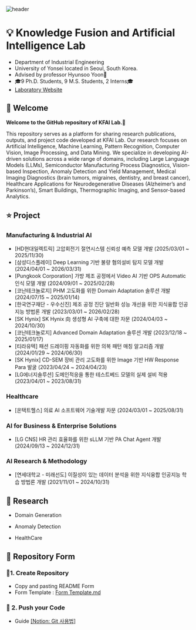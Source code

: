 ![header](https://capsule-render.vercel.app/api?type=waving&color=gradient&height=300&section=header&text=Hi,%20%20We're%20%20KFAI!&fontSize=90&animation=fadeIn)

# 💡 Knowledge Fusion and Artificial Intelligence Lab

- Department of Industrial Engineering  
- University of Yonsei located in Seoul, South Korea.  
- Advised by professor Hyunsoo Yoon🤵
- 🎓9 Ph.D. Students, 9 M.S. Students, 2 Interns🎓
- [Laboratory Website](https://kfai.yonsei.ac.kr/home)
## :tada: Welcome

**Welcome to the GitHub repository of KFAI Lab.👋**

This repository serves as a platform for sharing research publications, outputs, and project code developed at KFAI Lab. Our research focuses on Artificial Intelligence, Machine Learning, Pattern Recognition, Computer Vision, Image Processing, and Data Mining. We specialize in developing AI-driven solutions across a wide range of domains, including Large Language Models (LLMs), Semiconductor Manufacturing Process Diagnostics, Vision-based Inspection, Anomaly Detection and Yield Management, Medical Imaging Diagnostics (brain tumors, migraines, dentistry, and breast cancer), Healthcare Applications for Neurodegenerative Diseases (Alzheimer’s and Parkinson’s), Smart Buildings, Thermographic Imaging, and Sensor-based Analytics.  

## ⭐ Project

### Manufacturing & Industrial AI  
- [HD현대일렉트릭] 고압회전기 절연시스템 신뢰성 예측 모델 개발 (2025/03/01 ~ 2025/11/30)
- [삼성디스플레이] Deep Learning 기반 불량 혐의설비 탐지 모델 개발 (2024/04/01 ~ 2026/03/31)
- [Pungkook Corporation] 가방 제조 공정에서 Video AI 기반 OPS Automatic 인식 모델 개발 (2024/09/01 ~ 2025/02/28)
- [코난테크놀로지] PHM 고도화를 위한 Domain Adaptation 솔루션 개발 (2024/07/15 ~ 2025/01/14)
- [한국연구재단 - 우수신진] 제조 공정 진단 일반화 성능 개선을 위한 지식융합 인공지능 방법론 개발 (2023/03/01 ~ 2026/02/28)
- [SK Hynix] SK Hynix 向 생성형 AI 구축에 대한 자문 (2024/04/03 ~ 2024/10/30)
- [코난테크놀로지] Advanced Domain Adaptation 솔루션 개발 (2023/12/18 ~ 2025/01/17)
- [티라유텍] 패션 드레이핑 자동화를 위한 의복 패턴 매칭 알고리즘 개발 (2024/01/29 ~ 2024/06/30)
- [SK Hynix] CD-SEM 장비 관리 고도화를 위한 Image 기반 HW Response Para 발굴 (2023/04/24 ~ 2024/04/23)
- [LG에너지솔루션] 도메인적응을 통한 테스트베드 모델의 실제 설비 적용 (2023/04/01 ~ 2023/08/31)
### Healthcare 
- [온택트헬스] 의료 AI 소프트웨어 기술개발 자문 (2024/03/01 ~ 2025/08/31)
### AI for Business & Enterprise Solutions
- [LG CNS] HR 관리 효율화를 위한 sLLM 기반 PA Chat Agent 개발 (2024/09/13 ~ 2024/12/31)
### AI Research & Methodology
- [연세대학교 - 미래선도] 이질성이 있는 데이터 분석을 위한 지식융합 인공지능 학습 방법론 개발 (2021/11/01 ~ 2024/10/31)

## 🌟 Research

- Domain Generation

- Anomaly Detection

- HealthCare

  
## 📝 Repository Form 


### 📌1. Create Repository
   - Copy and pasting README Form
   - Form Template : [Form Template.md](https://github.com/KFAI-LAB/KFAI-LAB/blob/858f56630f67ae69770f5ae72fc6d17b67ec0733/Form%20Template.md)
### 📌 2. Push your Code
  - Guide [[Notion: Git 사용법]](https://www.notion.so/Github-af0c3c440b404357b4f6340cc1c835e9?pvs=4)
